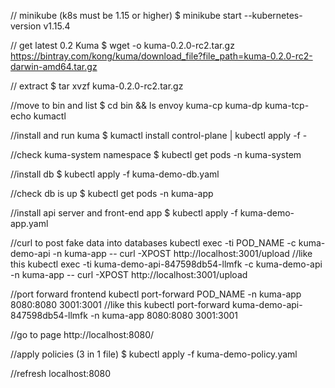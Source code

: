 // minikube (k8s must be 1.15 or higher)
$ minikube start --kubernetes-version v1.15.4

// get latest 0.2 Kuma
$ wget -o kuma-0.2.0-rc2.tar.gz https://bintray.com/kong/kuma/download_file?file_path=kuma-0.2.0-rc2-darwin-amd64.tar.gz

// extract 
$ tar xvzf kuma-0.2.0-rc2.tar.gz

//move to bin and list 
$ cd bin && ls
envoy   kuma-cp   kuma-dp   kuma-tcp-echo kumactl

//install and run kuma
$ kumactl install control-plane | kubectl apply -f -

//check kuma-system namespace
$ kubectl get pods -n kuma-system

//install db
$ kubectl apply -f kuma-demo-db.yaml

//check db is up
$ kubectl get pods -n kuma-app

//install api server and front-end app
$ kubectl apply -f kuma-demo-app.yaml

//curl to post fake data into databases
kubectl exec -ti POD_NAME -c kuma-demo-api -n kuma-app -- curl -XPOST http://localhost:3001/upload
//like this 
kubectl exec -ti kuma-demo-api-847598db54-llmfk -c kuma-demo-api -n kuma-app -- curl -XPOST http://localhost:3001/upload

//port forward frontend
kubectl port-forward POD_NAME -n kuma-app 8080:8080 3001:3001
//like this
kubectl port-forward kuma-demo-api-847598db54-llmfk -n kuma-app 8080:8080 3001:3001

//go to page
http://localhost:8080/

//apply policies (3 in 1 file)
$ kubectl apply -f kuma-demo-policy.yaml

//refresh localhost:8080


